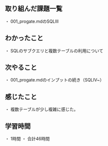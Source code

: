 ## 取り組んだ課題一覧
・ 001_progate.mdのSQLⅢ
## わかったこと
・ SQLのサブクエリと複数テーブルの利用について
## 次やること
・ 001_progate.mdのインプットの続き（SQLⅣ~）
## 感じたこと
・ 複数テーブルが少し複雑に感じた。
## 学習時間
・ 1時間
・ 合計46時間

